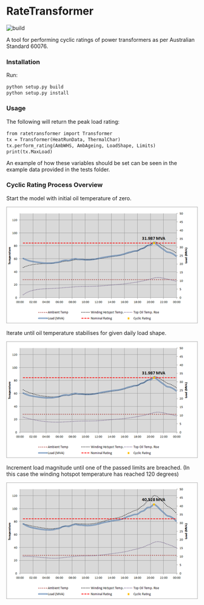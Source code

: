 RateTransformer
===============
![build](https://travis-ci.org/aguinane/RateTransformer.svg?branch=develop)

A tool for performing cyclic ratings of power transformers as per Australian Standard 60076.

### Installation
Run:
```
python setup.py build
python setup.py install
```

### Usage
The following will return the peak load rating:
```
from ratetransformer import Transformer
tx = Transformer(HeatRunData, ThermalChar)
tx.perform_rating(AmbWHS, AmbAgeing, LoadShape, Limits)
print(tx.MaxLoad)
```

An example of how these variables should be set can be seen in the example data provided in the tests folder.

### Cyclic Rating Process Overview
Start the model with initial oil temperature of zero.

![Screenshot](/docs/curve_0.png?raw=true "Transformer Model")

Iterate until oil temperature stabilises for given daily load shape.

![Screenshot](/docs/curve_1.png?raw=true "Transformer Model")

Increment load magnitude until one of the passed limits are breached.
(In this case the winding hotspot temperature has reached 120 degrees)

![Screenshot](/docs/curve_2.png?raw=true "Transformer Model")

